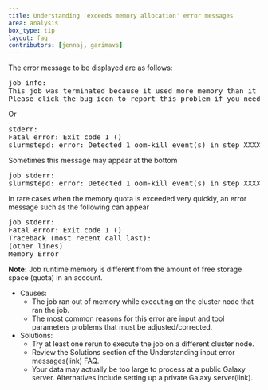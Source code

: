 ```yaml
---
title: Understanding 'exceeds memory allocation' error messages
area: analysis
box_type: tip
layout: faq
contributors: [jennaj, garimavs]
---
```


The error message to be displayed are as follows:
<pre>
job info:
This job was terminated because it used more memory than it was allocated.
Please click the bug icon to report this problem if you need help.
</pre>

Or
<pre>
stderr:
Fatal error: Exit code 1 ()
slurmstepd: error: Detected 1 oom-kill event(s) in step XXXXXXX.batch cgroup.
</pre>

Sometimes this message may appear at the bottom
<pre>
job stderr:
slurmstepd: error: Detected 1 oom-kill event(s) in step XXXXXXX.batch cgroup.
</pre>

In rare cases when the memory quota is exceeded very quickly, an error message such as the following can appear
<pre>
job stderr:
Fatal error: Exit code 1 ()
Traceback (most recent call last):
(other lines)
Memory Error
</pre>

**Note:** Job runtime memory is different from the amount of free storage space (quota) in an account.

- Causes:
    - The job ran out of memory while executing on the cluster node that ran the job.
    - The most common reasons for this error are input and tool parameters problems that must be adjusted/corrected.
- Solutions:
    - Try at least one rerun to execute the job on a different cluster node.
    - Review the Solutions section of the Understanding input error messages(link) FAQ.
    - Your data may actually be too large to process at a public Galaxy server. Alternatives include setting up a private Galaxy server(link).

